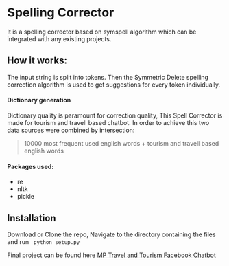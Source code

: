 # Spelling Corrector

It is a spelling corrector based on symspell algorithm which can be integrated with any existing projects.

## How it works:

The input string is split into tokens. Then the Symmetric Delete spelling correction algorithm is used to get suggestions for every token individually.

#### Dictionary generation

Dictionary quality is paramount for correction quality, This Spell Corrector is made for tourism and travell based chatbot. In order to achieve this two data sources were combined by intersection:

> 10000 most frequent used english words + tourism and travell based english words

#### Packages used:

- re
- nltk
- pickle

## Installation

Download or Clone the repo, Navigate to the directory containing the files and run
` python setup.py`

Final project can be found here [MP Travel and Tourism Facebook Chatbot](https://github.com/TheSumitTiwari/MP-Travel-and-Tourism-Facebook-Chatbot)

